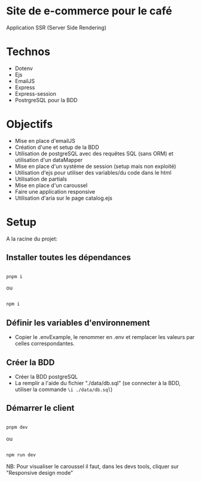 # Site de e-commerce pour le café

Application SSR (Server Side Rendering)

# Technos

- Dotenv
- Ejs
- EmailJS
- Express
- Express-session
- PostrgreSQL pour la BDD

# Objectifs

- Mise en place d'emailJS
- Création d'une et setup de la BDD 
- Utilisation de postgreSQL avec des requêtes SQL (sans ORM) et utilisation d'un dataMapper
- Mise en place d'un système de session (setup mais non exploité)
- Utilisation d'ejs pour utiliser des variables/du code dans le html
- Utilisation de partials
- Mise en place d'un caroussel
- Faire une application responsive
- Utilisation d'aria sur le page catalog.ejs

# Setup

A la racine du projet:

## Installer toutes les dépendances

```bash

pnpm i 

```

ou

```bash

npm i

```

## Définir les variables d'environnement

- Copier le .envExample, le renommer en .env et remplacer les valeurs par celles correspondantes.

## Créer la BDD

- Créer la BDD postgreSQL
- La remplir a l'aide du fichier "./data/db.sql" (se connecter à la BDD, utiliser la commande `\i ./data/db.sql`)

## Démarrer le client

```bash

pnpm dev

```

ou

```bash

npm run dev

```

NB: Pour visualiser le caroussel il faut, dans les devs tools, cliquer sur "Responsive design mode"